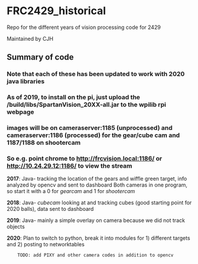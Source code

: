# FRC2429_historical
Repo for the different years of vision processing code for 2429

Maintained by CJH

## Summary of code 
### Note that each of these has been updated to work with 2020 java libraries
### As of 2019, to install on the pi, just upload the /build/libs/SpartanVision_20XX-all.jar to the wpilib rpi webpage
### images will be on cameraserver:1185 (unprocessed) and cameraserver:1186 (processed) for the gear/cube cam and 1187/1188 on shootercam
### So e.g. point chrome to http://frcvision.local:1186/ or http://10.24.29.12:1186/ to view the stream

**2017**: Java- tracking the location of the gears and wiffle green target, info analyzed by opencv and sent to dashboard
			Both cameras in one program, so start it with a 0 for *gearcam* and 1 for *shootercam*

**2018**: Java- *cubecam* looking at and tracking cubes (good starting point for 2020 balls), data sent to dashboard

**2019**: Java- mainly a simple overlay on camera because we did not track objects

**2020**: Plan to switch to python, break it into modules for 1) different targets and 2) posting to networktables

		TODO: add PIXY and other camera codes in addition to opencv
